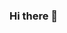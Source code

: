 ### Hi there 👋

<!--
**MittalMonika/MittalMonika** is a ✨ _special_ ✨ repository because its `README.md` (this file) appears on your GitHub profile.

Here are some ideas to get you started:

 🔭 Aspiring Data Scientist who loves to uncover insights from data.
## 🎓 What I'm trained in
-  Proficient in Python, C++, quite familiar with SQL.
-  Deep understanding of Machine Learning algorithms and principles, and their application.
-  Expertise in Data Visualization and Exploratory Data Analysis (EDA).

- Experience in Natural Language Processing (NLP) and Image Recognition tasks.
## 🌱 I’m currently building up my GitHub profile for Data science projects 
- 👯 I’m looking to collaborate on Data science projects 
- 🤔 I’m looking for help with ...
- 💬 Ask me about ...
- 📫 How to reach me: monikamittal27atrategamil.com
- 😄 Pronouns: ...
- ⚡ Fun fact: ...
-->
